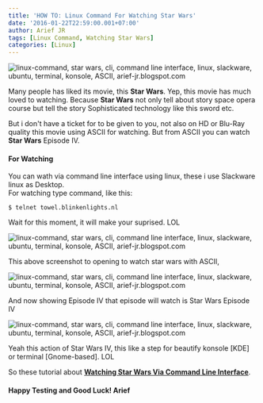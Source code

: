 ```yaml
---
title: 'HOW TO: Linux Command For Watching Star Wars'
date: '2016-01-22T22:59:00.001+07:00'
author: Arief JR
tags: [Linux Command, Watching Star Wars]
categories: [Linux]
---
```


![linux-command, star wars, cli, command line interface, linux, slackware, ubuntu, terminal, konsole, ASCII, arief-jr.blogspot.com](https://2.bp.blogspot.com/-MzaoGLS_MXo/VqJNGHONkBI/AAAAAAAAC3I/66mtkoNmnws/s1600/Screenshot_20160122_222935.png)

Many people has liked its movie, this **Star Wars**. Yep, this movie has much loved to watching. Because **Star Wars** not only tell about story space opera course but tell the story Sophisticated technology like this sword etc.

But i don't have a ticket for to be given to you, not also on HD or Blu-Ray quality this movie using ASCII for watching. But from ASCII you can watch **Star Wars** Episode IV.

#### For Watching 

You can wath via command line interface using linux, these i use Slackware linux as Desktop.  
For watching type command, like this:  

```
$ telnet towel.blinkenlights.nl
```

Wait for this moment, it will make your suprised. LOL

![linux-command, star wars, cli, command line interface, linux, slackware, ubuntu, terminal, konsole, ASCII, arief-jr.blogspot.com](https://3.bp.blogspot.com/-xSGqmoEhoe8/VqJNKazuYII/AAAAAAAAC3Q/ByxZ7f3ZsBw/s1600/Screenshot_20160122_222733.png)

This above screenshot to opening to watch star wars with ASCII,

![linux-command, star wars, cli, command line interface, linux, slackware, ubuntu, terminal, konsole, ASCII, arief-jr.blogspot.com](https://4.bp.blogspot.com/-zf9fwhxP-Mc/VqJNKegpT_I/AAAAAAAAC3Y/7HPJhVwqvdU/s1600/Screenshot_20160122_222814.png)

And now showing Episode IV that episode will watch is Star Wars Episode IV

![linux-command, star wars, cli, command line interface, linux, slackware, ubuntu, terminal, konsole, ASCII, arief-jr.blogspot.com](https://4.bp.blogspot.com/-8ONUD6A97dA/VqJNKeIwDyI/AAAAAAAAC3U/IAAHlK6m148/s1600/Screenshot_20160122_222348.png)

Yeah this action of Star Wars IV, this like a step for beautify konsole \[KDE\] or terminal \[Gnome-based\]. LOL

So these tutorial about [**Watching Star Wars Via Command Line Interface**](https://tuxnoob.com/tags/linux-command).

#### Happy Testing and Good Luck! Arief